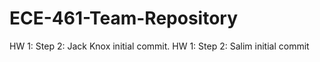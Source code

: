 # ECE-461-Team-Repository
HW 1: Step 2: Jack Knox initial commit.
HW 1: Step 2: Salim initial commit
